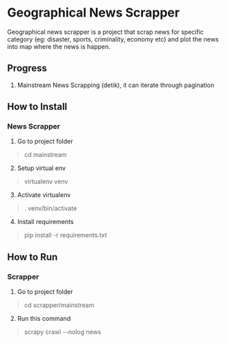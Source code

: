 # Geographical News Scrapper
Geographical news scrapper is a project that scrap news for specific category (eg: disaster, sports, criminality, economy etc) and plot the news into map where the news is happen.

## Progress
1. Mainstream News Scrapping (detik), it can iterate through pagination

## How to Install
### News Scrapper
1. Go to project folder 
> cd mainstream

2. Setup virtual env
> virtualenv venv

3. Activate virtualenv
> . venv/bin/activate

4. Install requirements
> pip install -r requirements.txt


## How to Run

### Scrapper
1. Go to project folder
> cd scrapper/mainstream

2. Run this command
> scrapy crawl --nolog news
